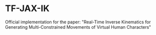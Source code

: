 # TF-JAX-IK
Official implementation for the paper: "Real-Time Inverse Kinematics for Generating Multi-Constrained Movements of Virtual Human Characters"
